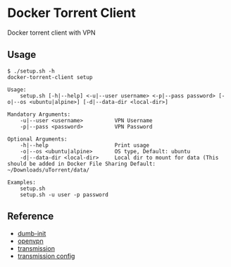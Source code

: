 # Docker Torrent Client

Docker torrent client with VPN

## Usage

```
$ ./setup.sh -h
docker-torrent-client setup

Usage:
    setup.sh [-h|--help] <-u|--user username> <-p|--pass password> [-o|--os <ubuntu|alpine>] [-d|--data-dir <local-dir>]

Mandatory Arguments:
    -u|--user <username>          VPN Username
    -p|--pass <password>          VPN Password

Optional Arguments:
    -h|--help                     Print usage
    -o|--os <ubuntu|alpine>       OS type, Default: ubuntu
    -d|--data-dir <local-dir>     Local dir to mount for data (This should be added in Docker File Sharing Default: ~/Downloads/uTorrent/data/

Examples:
    setup.sh
    setup.sh -u user -p password
```

## Reference

* [dumb-init](https://github.com/Yelp/dumb-init)
* [openvpn](https://openvpn.net/community-resources/reference-manual-for-openvpn-2-4/)
* [transmission](https://github.com/transmission/transmission)
* [transmission config](https://github.com/transmission/transmission/wiki/Editing-Configuration-Files)
